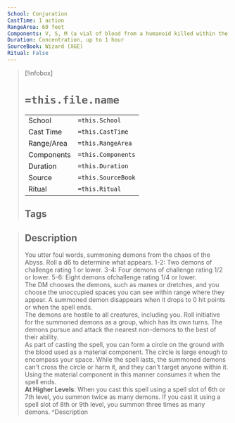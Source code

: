 ```yaml
---
School: Conjuration
CastTime: 1 action
RangeArea: 60 feet
Components: V, S, M (a vial of blood from a humanoid killed within the past 24 hours)
Duration: Concentration, up to 1 hour
SourceBook: Wizard (XGE)
Ritual: False
---
```

> [!infobox]
>
> # `=this.file.name`
> |            |                    |
> | ---------- | ------------------ |
> | School     | `=this.School`     |
> | Cast Time  | `=this.CastTime`   |
> | Range/Area | `=this.RangeArea`  |
> | Components | `=this.Components` |
> | Duration   | `=this.Duration`   |
> | Source     | `=this.SourceBook` |
> | Ritual     | `=this.Ritual`     |
>## Tags
>

> ## Description
> You utter foul words, summoning demons from the chaos of the Abyss. Roll a d6 to determine what appears. 1-2: Two demons of challenge rating 1 or lower. 3-4: Four demons of challenge rating 1/2 or lower. 5-6: Eight demons ofchallenge rating 1/4 or lower.<br> The DM chooses the demons, such as manes or dretches, and you choose the unoccupied spaces you can see within range where they appear. A summoned demon disappears when it drops to 0 hit points or when the spell ends.<br> The demons are hostile to all creatures, including you. Roll initiative for the summoned demons as a group, which has its own turns. The demons pursue and attack the nearest non-demons to the best of their ability.<br> As part of casting the spell, you can form a circle on the ground with the blood used as a material component. The circle is large enough to encompass your space. While the spell lasts, the summoned demons can't cross the circle or harm it, and they can't target anyone within it. Using the material component in this manner consumes it when the spell ends.<br> <b>At Higher Levels</b>: When you cast this spell using a spell slot of 6th or 7th level, you summon twice as many demons. If you cast it using a spell slot of 8th or 9th level, you summon three times as many demons.
> ^Description